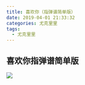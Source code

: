 ```yaml
---
title: 喜欢你（指弹谱简单版）
date: 2019-04-01 21:33:32
categories: 尤克里里
tags:
  - 尤克里里
---
```

## 喜欢你指弹谱简单版
<img src="/images/xi_huan_ni.jpg">
